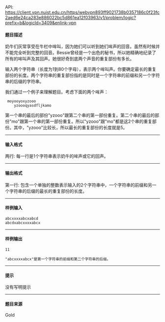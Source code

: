 API: https://client.vpn.nuist.edu.cn/https/webvpn893ff9021738b0357186c0f23fc2aed6e24ca283e886022bc5d861ea12f03963/v1/problem/logic?prefix=b&logicId=3409&enlink-vpn

#### 题目描述

奶牛们灰常享受在牛栏中哞叫，因为她们可以听到她们哞声的回音。虽然有时候并不能完全听到完整的回音。Bessie曾经是一个出色的秘书，所以她精确地纪录了所有的哞叫声及其回声。她很好奇到底两个声音的重复部份有多长。

输入两个字符串（长度为1到80个字母），表示两个哞叫声。你要确定最长的重复部份的长度。两个字符串的重复部份指的是同时是一个字符串的前缀和另一个字符串的后缀的字符串。

我们通过一个例子来理解题目。考虑下面的两个哞声：

```
 moyooyoxyzooo
    yzoooqyasdfljkamo 
```

第一个串的最后的部份"yzooo"跟第二个串的第一部份重复。第二个串的最后的部份"mo"跟第一个串的第一部份重复。所以"yzooo"跟"mo"都是这2个串的重复部份。其中，"yzooo"比较长，所以最长的重复部份的长度就是5。

---

#### 输入格式

两行: 每一行是1个字符串表示奶牛的哞声或它的回声。

---

#### 输出格式

第一行: 包含一个单独的整数表示输入的2个字符串中，一个字符串的前缀和另一个字符串的后缀的最长的重复部份的长度。

---

#### 样例输入
```
abcxxxxabcxabcd 
abcdxabcxxxxabcx 

```

---

#### 样例输出
```
11 

"abcxxxxabcx"是第一个字符串的前缀和第二个字符串的后缀。 

```

---

#### 提示

没有写明提示

---

#### 题目来源

Gold